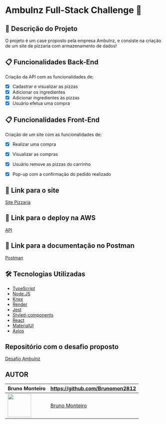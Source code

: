 # Ambulnz Full-Stack Challenge 🍕

## 🚀 Descrição do Projeto

O projeto é um case proposto pela empresa Ambulnz, e consiste na criação de um site de pizzaria com armazenamento de dados!

## 📋 Funcionalidades Back-End

<p>Criação da API com as funcionalidades de:</p>

- [x] Cadastrar e visualizar as pizzas
- [x] Adicionar os ingredientes
- [x] Adicionar ingredientes às pizzas
- [x] Usuário efetua uma compra

## 📋 Funcionalidades  Front-End

<p>Criação de um site com as funcionalidades de:</p>

- [x] Realizar uma compra
- [x] Visualizar as compras 
- [x] Usuário remove as pizzas do carrinho
- [x] Pop-up com a confirmação do pedido realizado


## 🔗 Link para o site
[Site Pizzaria](http://enchanted-toad.surge.sh/)

## 🔗 Link para o deploy na AWS
[API](http://ec2-52-23-254-87.compute-1.amazonaws.com/api/pizzas)

## 🔗 Link para a documentação no Postman
[Postman](https://documenter.getpostman.com/view/21554400/2s8YYCvS5u)



## 🛠️ Tecnologias Utilizadas

- [TypeScript](https://www.typescriptlang.org/)  
- [Node.JS](https://nodejs.org/en/) 
- [Knex](https://knexjs.org/)  
- [Render](https://render.com/) 
- [Jest](https://jestjs.io/) 
- [Styled-components](https://styled-components.com/) 
- [React](https://pt-br.reactjs.org/)  
- [MaterialUI](https://mui.com/pt/)
- [Axios](https://github.com/axios/axios)

## Repositório com o desafio proposto
[Desafio Ambulnz](https://github.com/AmbulnzLLC/fullstack-challenge)


## AUTOR

Bruno Monteiro  | https://github.com/Brunomon2812
--------- | ------
[<img src="https://avatars.githubusercontent.com/Brunomon2812" width="75px;"/>](https://github.com/Brunomon2812) | [Bruno Monteiro](https://github.com/Brunomon2812)
